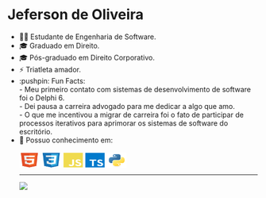 <h1> Jeferson de Oliveira</h1>
<ul>
  <li> 👨‍🎓 Estudante de Engenharia de Software.</li>
  <li> 🎓 Graduado em Direito.</li>
  <li> 🎓 Pós-graduado em Direito Corporativo.</li>
  <li> ⚡ Triatleta amador.</li>
  <li> :pushpin: Fun Facts:<br> 
    - Meu primeiro contato com sistemas de desenvolvimento de software foi o Delphi 6.<br>
    - Dei pausa a carreira advogado para me dedicar a algo que amo.<br>
    - O que me incentivou a migrar de carreira foi o fato de participar de processos iterativos para aprimorar os sistemas de software do escritório.
  </li>
  <li> 🌱 Possuo conhecimento em:</li>
 </li>
 <br>
<div style="display: inline_block">
  <img align="center" alt="jefoli-HTML" height="30" width="40" src="https://raw.githubusercontent.com/devicons/devicon/master/icons/html5/html5-original.svg">
  <img align="center" alt="jefoli-CSS" height="30" width="40" src="https://raw.githubusercontent.com/devicons/devicon/master/icons/css3/css3-original.svg">
  <img align="center" alt="jefoli-Js" height="30" width="40" src="https://raw.githubusercontent.com/devicons/devicon/master/icons/javascript/javascript-plain.svg">
  <img align="center" alt="jefoli-Ts" height="30" width="40" src="https://raw.githubusercontent.com/devicons/devicon/master/icons/typescript/typescript-plain.svg">
  <img align="center" alt="jefoli-Python" height="30" width="40" src="https://raw.githubusercontent.com/devicons/devicon/master/icons/python/python-original.svg">
</div>
<div>
<hr>
<a href="https://www.linkedin.com/in/jefersonoliveirasro/" target="_blank"><img src="https://img.shields.io/badge/-LinkedIn-%230077B5?style=for-the-badge&logo=linkedin&logoColor=white" target="_blank"></a> 
